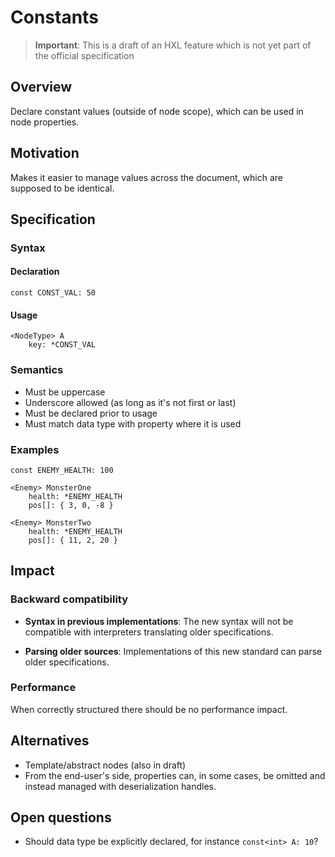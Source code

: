# Constants

> **Important**:
> This is a draft of an HXL feature which is not yet part of the official specification

## Overview

Declare constant values (outside of node scope), which can be used
in node properties.

## Motivation

Makes it easier to manage values across the document, which are
supposed to be identical.

## Specification

### Syntax

#### Declaration

````text
const CONST_VAL: 50
````

#### Usage

`````text
<NodeType> A
    key: *CONST_VAL
`````

### Semantics

- Must be uppercase
- Underscore allowed (as long as it's not first or last)
- Must be declared prior to usage
- Must match data type with property where it is used

### Examples

````
const ENEMY_HEALTH: 100

<Enemy> MonsterOne
    health: *ENEMY_HEALTH
    pos[]: { 3, 0, -8 }
    
<Enemy> MonsterTwo
    health: *ENEMY_HEALTH
    pos[]: { 11, 2, 20 }
````

## Impact

### Backward compatibility

- **Syntax in previous implementations**: The new syntax will not
  be compatible with interpreters translating older specifications.

- **Parsing older sources**: Implementations of this new standard
  can parse older specifications.

### Performance

When correctly structured there should be no performance impact.

## Alternatives

- Template/abstract nodes (also in draft)
- From the end-user's side, properties can, in some cases, be omitted
  and instead managed with deserialization handles.

## Open questions

- Should data type be explicitly declared, for instance ``const<int> A: 10``?
